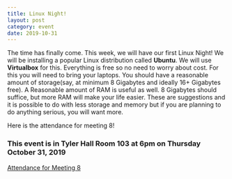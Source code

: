 ```yaml
---
title: Linux Night!
layout: post
category: event
date: 2019-10-31
---
```


The time has finally come. This week, we will have our first Linux Night!
We will be installing a popular Linux distribution called **Ubuntu**. We will use **Virtualbox** for this.
Everything is free so no need to worry about cost. For this you will need to bring your laptops.
You should have a reasonable amount of storage(say, at minimum 8 Gigabytes and ideally 16+ Gigabytes free). 
A Reasonable amount of RAM is useful as well. 8 Gigabytes should suffice, but more RAM will make your life easier.
These are suggestions and it is possible to do with less storage and memory but if you are planning to 
do anything serious, you will want more. 

Here is the attendance for meeting 8!

### This event is in Tyler Hall Room 103 at 6pm on Thursday October 31, 2019

[Attendance for Meeting 8](https://forms.gle/UsQtxecQ6x5Sq2pP8)
